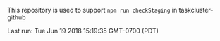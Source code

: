 This repository is used to support `npm run checkStaging` in taskcluster-github

Last run: Tue Jun 19 2018 15:19:35 GMT-0700 (PDT)
